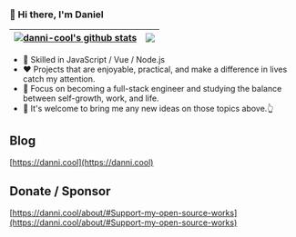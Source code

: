 ### 👋 Hi there, I'm Daniel

| <a href="https://github.com/danni-cool/github-readme-stats"><img align="center" src="https://github-readme-stats.vercel.app/api?username=danni-cool&show_icons=true&include_all_commits=true&hide_border=true" alt="danni-cool's github stats" /></a> | <a href="https://github.com/anuraghazra/github-readme-stats"><img align="center" src="https://github-readme-stats.vercel.app/api/top-langs/?username=danni-cool&layout=compact&hide_border=true" /></a> |
| ------------- | ------------- |


- 🔨 Skilled in JavaScript / Vue / Node.js
- ❤  Projects that are enjoyable, practical, and make a difference in lives catch my attention.
- 📒 Focus on becoming a full-stack engineer and studying the balance between self-growth, work, and life.
- 👏 It's welcome to bring me any new ideas on those topics above.👆

## Blog
[https://danni.cool](https://danni.cool)

## Donate / Sponsor
[https://danni.cool/about/#Support-my-open-source-works](https://danni.cool/about/#Support-my-open-source-works)

